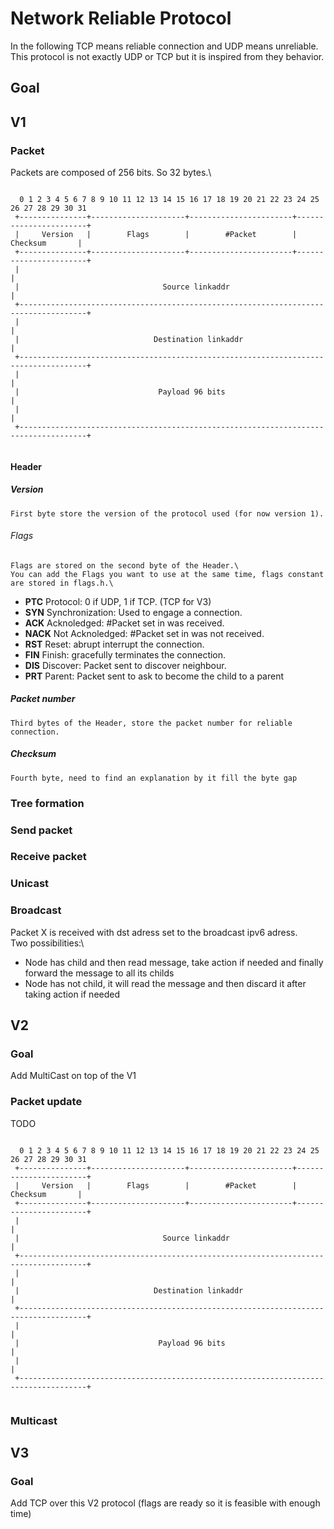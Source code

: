 # Network Reliable Protocol

In the following TCP means reliable connection and UDP means unreliable.\
This protocol is not exactly UDP or TCP but it is inspired from they behavior.

## Goal

## V1
### Packet
Packets are composed of 256  bits. So 32 bytes.\
```

  0 1 2 3 4 5 6 7 8 9 10 11 12 13 14 15 16 17 18 19 20 21 22 23 24 25 26 27 28 29 30 31 
 +---------------+---------------------+-----------------------+-----------------------+
 |     Version   |        Flags        |        #Packet        |        Checksum       |
 +---------------+---------------------+-----------------------+-----------------------+
 |                                                                                     |
 |                                Source linkaddr                                      |
 +-------------------------------------------------------------------------------------+
 |                                                                                     |
 |                              Destination linkaddr                                   |
 +-------------------------------------------------------------------------------------+
 |                                                                                     |
 |                               Payload 96 bits                                       |
 |                                                                                     |
 +-------------------------------------------------------------------------------------+
 
 ```

#### Header
##### Version
    First byte store the version of the protocol used (for now version 1).

###### Flags
    Flags are stored on the second byte of the Header.\
    You can add the Flags you want to use at the same time, flags constant are stored in flags.h.\

 - **PTC** Protocol: 0 if UDP, 1 if TCP. (TCP for V3)
 - **SYN** Synchronization: Used to engage a connection.
 - **ACK** Acknoledged: #Packet set in was received.
 - **NACK** Not Acknoledged: #Packet set in was not received.
 - **RST** Reset: abrupt interrupt the connection.
 - **FIN** Finish: gracefully terminates the connection.
 - **DIS** Discover: Packet sent to discover neighbour.
 - **PRT** Parent: Packet sent to ask to become the child to a parent

##### Packet number
    Third bytes of the Header, store the packet number for reliable connection.

##### Checksum
    Fourth byte, need to find an explanation by it fill the byte gap 

### Tree formation
### Send packet
### Receive packet

### Unicast

### Broadcast
Packet X is received with dst adress set to the broadcast ipv6 adress.\
Two possibilities:\
 - Node has child and then read message, take action if needed and finally forward the message to all its childs
 - Node has not child, it will read the message and then discard it after taking action if needed



## V2
### Goal
Add MultiCast on top of the V1

### Packet update
TODO

```

  0 1 2 3 4 5 6 7 8 9 10 11 12 13 14 15 16 17 18 19 20 21 22 23 24 25 26 27 28 29 30 31 
 +---------------+---------------------+-----------------------+-----------------------+
 |     Version   |        Flags        |        #Packet        |        Checksum       |
 +---------------+---------------------+-----------------------+-----------------------+
 |                                                                                     |
 |                                Source linkaddr                                      |
 +-------------------------------------------------------------------------------------+
 |                                                                                     |
 |                              Destination linkaddr                                   |
 +-------------------------------------------------------------------------------------+
 |                                                                                     |
 |                               Payload 96 bits                                       |
 |                                                                                     |
 +-------------------------------------------------------------------------------------+
 
 ```

### Multicast


## V3
### Goal
Add TCP over this V2 protocol (flags are ready so it is feasible with enough time)